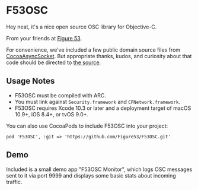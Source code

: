 # F53OSC

Hey neat, it's a nice open source OSC library for Objective-C.

From your friends at [Figure 53](https://figure53.com).

For convenience, we've included a few public domain source files from [CocoaAsyncSocket](https://github.com/robbiehanson/CocoaAsyncSocket).  But appropriate thanks, kudos, and curiosity about that code should be directed to [the source](https://github.com/robbiehanson/CocoaAsyncSocket).

## Usage Notes

- F53OSC must be compiled with ARC.
- You must link against `Security.framework` and `CFNetwork.framework`.
- F53OSC requires Xcode 10.3 or later and a deployment target of macOS 10.9+, iOS 8.4+, or tvOS 9.0+.

You can also use CocoaPods to include F53OSC into your project:

```
pod 'F53OSC', :git => 'https://github.com/Figure53/F53OSC.git'
```

## Demo

Included is a small demo app "F53OSC Monitor", which logs OSC messages sent to it via port 9999 and displays some basic stats about incoming traffic.
